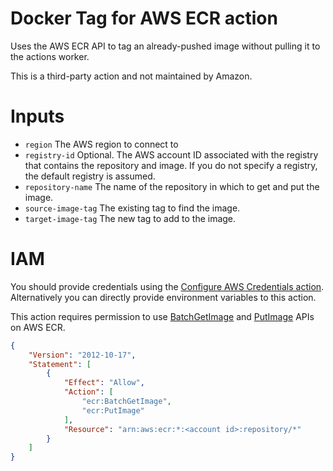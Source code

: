 # Docker Tag for AWS ECR action

Uses the AWS ECR API to tag an already-pushed image without pulling it to the actions worker.

This is a third-party action and not maintained by Amazon.

# Inputs

* `region` The AWS region to connect to
* `registry-id` Optional. The AWS account ID associated with the registry that contains the repository and image. If you do not specify a registry, the default registry is assumed.
* `repository-name` The name of the repository in which to get and put the image.
* `source-image-tag` The existing tag to find the image.
* `target-image-tag` The new tag to add to the image.

# IAM

You should provide credentials using the [Configure AWS Credentials action](https://github.com/aws-actions/configure-aws-credentials).
Alternatively you can directly provide environment variables to this action.

This action requires permission to use [BatchGetImage](https://docs.aws.amazon.com/AmazonECR/latest/APIReference/API_BatchGetImage.html) and [PutImage](https://docs.aws.amazon.com/AmazonECR/latest/APIReference/API_PutImage.html) APIs on AWS ECR.

```json
{
    "Version": "2012-10-17",
    "Statement": [
        {
            "Effect": "Allow",
            "Action": [
                "ecr:BatchGetImage",
                "ecr:PutImage"
            ],
            "Resource": "arn:aws:ecr:*:<account id>:repository/*"
        }
    ]
}
```
